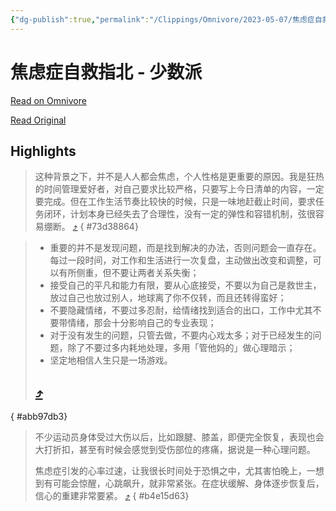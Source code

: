```yaml
---
{"dg-publish":true,"permalink":"/Clippings/Omnivore/2023-05-07/焦虑症自救指北 - 少数派/"}
---
```



# 焦虑症自救指北 - 少数派

[Read on Omnivore](https://omnivore.app/me/https-sspai-com-post-79559-187f47d7dca)

[Read Original](https://sspai.com/post/79559)

## Highlights

> 这种背景之下，并不是人人都会焦虑，个人性格是更重要的原因。我是狂热的时间管理爱好者，对自己要求比较严格，只要写上今日清单的内容，一定要完成。但在工作生活节奏比较快的时候，只是一味地赶截止时间，要求任务闭环，计划本身已经失去了合理性，没有一定的弹性和容错机制，弦很容易绷断。 [⤴️](https://omnivore.app/me/https-sspai-com-post-79559-187f47d7dca#73d38864-5913-4726-a733-af7c91d2de12) 
{ #73d38864}


> * 重要的并不是发现问题，而是找到解决的办法，否则问题会一直存在。每过一段时间，对工作和生活进行一次复盘，主动做出改变和调整，可以有所侧重，但不要让两者关系失衡；
> * 接受自己的平凡和能力有限，要从心底接受，不要以为自己是救世主，放过自己也放过别人，地球离了你不仅转，而且还转得蛮好；
> * 不要隐藏情绪，不要过多忍耐，给情绪找到适合的出口，工作中尤其不要带情绪，那会十分影响自己的专业表现；
> * 对于没有发生的问题，只管去做，不要内心戏太多；对于已经发生的问题，除了不要过多内耗地处理，多用「管他妈的」做心理暗示；
> * 坚定地相信人生只是一场游戏。
>
> ##  [⤴️](https://omnivore.app/me/https-sspai-com-post-79559-187f47d7dca#abb97db3-7f35-4bdd-a13c-9402db13ba9e) 
{ #abb97db3}


> 不少运动员身体受过大伤以后，比如跟腱、膝盖，即便完全恢复，表现也会大打折扣，甚至有时候会感觉到受伤部位的疼痛，据说是一种心理问题。
>
> 焦虑症引发的心率过速，让我很长时间处于恐惧之中，尤其害怕晚上，一想到有可能会惊醒，心跳飙升，就非常紧张。在症状缓解、身体逐步恢复后，信心的重建非常要紧。 [⤴️](https://omnivore.app/me/https-sspai-com-post-79559-187f47d7dca#b4e15d63-db5c-40a2-a783-6034e1577e9d) 
{ #b4e15d63}

